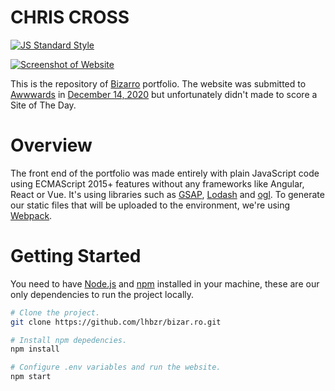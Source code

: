 # CHRIS CROSS

[![JS Standard Style](https://img.shields.io/badge/code%20style-standard-brightgreen.svg?style=flat-square)](http://standardjs.com/)

[![Screenshot of Website](bizarro.jpg)](https://bizar.ro/)

This is the repository of [Bizarro](http://bizar.ro/) portfolio. The website was submitted to [Awwwards](https://www.awwwards.com/) in [December 14, 2020](https://www.awwwards.com/sites/bizarro) but unfortunately didn't made to score a Site of The Day.

# Overview

The front end of the portfolio was made entirely with plain JavaScript code using ECMAScript 2015+ features without any frameworks like Angular, React or Vue. It's using libraries such as [GSAP](https://greensock.com/), [Lodash](https://lodash.com/) and [ogl](https://github.com/oframe/ogl). To generate our static files that will be uploaded to the environment, we're using [Webpack](https://webpack.js.org/).

# Getting Started

You need to have [Node.js](https://nodejs.org/en/) and [npm](https://www.npmjs.com/) installed in your machine, these are our only dependencies to run the project locally.

```sh
# Clone the project.
git clone https://github.com/lhbzr/bizar.ro.git

# Install npm depedencies.
npm install

# Configure .env variables and run the website.
npm start
```
